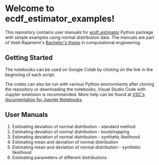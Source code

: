 # Welcome to ecdf_estimator_examples!

This repository contains user manuals for [ecdf_estimator](https://github.com/AndreasRupp/ecdf_estimator) Python package with simple examples using normal distribution data. The manuals are part of Veeti Rajaniemi's [Bachelor's thesis](https://lutpub.lut.fi/handle/10024/167376) in computational engineering.

## Getting Started
The notebooks can be used on Google Colab by clicking on the link in the beginning of each script.

The codes can also be run with various Python environments after cloning the repository or downloading the notebooks. Visual Studio Code with Jupyter extension is recommended. More help can be found at [VSC's documentation for Jupyter Notebooks](https://code.visualstudio.com/docs/datascience/jupyter-notebooks).

## User Manuals
1. Estimating deviation of normal distribution - standard method
1. Estimating deviation of normal distribution - bootstrapping
1. Estimating deviation of normal distribution - synthetic likelihood
1. Estimating mean and deviation of normal distribution
1. Estimating mean and deviation of normal distribution - synthetic likelihood
1. Estimating parameters of different distributions
